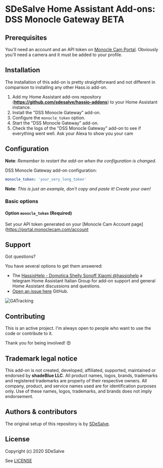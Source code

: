 
# SDeSalve Home Assistant Add-ons: DSS Monocle Gateway BETA

## Prerequisites

You'll need an account and an API token on [Monocle Cam Portal](https://portal.monoclecam.com). 
Obviously you'll need a camera and it must be added to your profile.

## Installation

The installation of this add-on is pretty straightforward and not different in
comparison to installing any other Hass.io add-on.

1. Add my Home Assistant add-ons repository (**https://github.com/sdesalve/hassio-addons**) to your Home Assistant instance.
1. Install the "DSS Monocle Gateway" add-on.
1. Configure the `monocle_token` option.
1. Start the "DSS Monocle Gateway" add-on.
1. Check the logs of the "DSS Monocle Gateway" add-on to see if everything
    went well. Ask your Alexa to show you your cam

## Configuration

**Note**: _Remember to restart the add-on when the configuration is changed._

DSS Monocle Gateway add-on configuration:

```yaml
monocle_token: 'your_very_long_token'
```

**Note**: _This is just an example, don't copy and paste it! Create your own!_

### Basic options

#### Option `monocle_token` (Required)

Set your API token generated on your [Monocle Cam Account page](https://portal.monoclecam.com/account 

## Support

Got questions?

You have several options to get them answered:

- The [HassioHelp - Domotica Shelly Sonoff Xiaomi @hassiohelp][hassiohelp] a telegram Home Assistant Italian Group for add-on
  support and general Home Assistant discussions and questions.
- [Open an issue here][issue] GitHub.

![GATracking][gatracking]

## Contributing

This is an active project. I'm always open to people who want to
use the code or contribute to it.

Thank you for being involved! :heart_eyes:

## Trademark legal notice

This add-on is not created, developed, affiliated, supported, maintained or endorsed by **shadeBlue LLC**.
All product names, logos, brands, trademarks and registered trademarks are property of their respective owners. All company, product, and service names used are for identification purposes only.
Use of these names, logos, trademarks, and brands does not imply endorsement.

## Authors & contributors

The original setup of this repository is by [SDeSalve][sdesalve].

## License

Copyright (c) 2020 SDeSalve

See [LICENSE][license]

[sdesalve]: https://github.com/sdesalve
[issue]: https://github.com/sdesalve/hassio-addons/issues
[repository]: https://github.com/sdesalve/hassio-addons
[hassiohelp]: https://t.me/HassioHelp
[gatracking]: https://ssl.google-analytics.com/collect?v=1&t=event&ec=github&ea=view&t=event&tid=UA-145414045-1&z=1565415715&cid=5940b69c-91c9-9ba5-290b-beb31c9d76fb&dt=DSS%20Monocle%20Gateway%20-%20README&dp=/DSS%20Monocle%20Gateway%20-%20README
[license]: https://github.com/sdesalve/hassio-addons/blob/master/dss_monocle-gateway-beta/LICENSE.md
